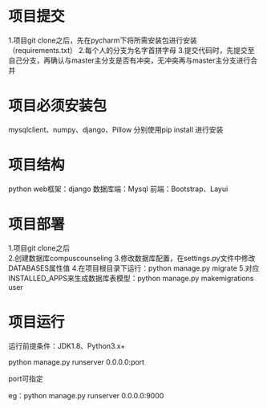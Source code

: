 # 项目提交

1.项目git clone之后，先在pycharm下将所需安装包进行安装（requirements.txt）
2.每个人的分支为名字首拼字母
3.提交代码时，先提交至自己分支，再确认与master主分支是否有冲突，无冲突再与master主分支进行合并

# 项目必须安装包

mysqlclient、numpy、django、Pillow 
分别使用pip install 进行安装

# 项目结构

python web框架：django
数据库端：Mysql
前端：Bootstrap、Layui

# 项目部署

1.项目git clone之后<br/>
2.创建数据库compuscounseling
3.修改数据库配置，在settings.py文件中修改DATABASES属性值
4.在项目根目录下运行：python manage.py migrate
5.对应INSTALLED_APPS来生成数据库表模型：python manage.py makemigrations user

# 项目运行

运行前提条件：JDK1.8、Python3.x+

python manage.py runserver 0.0.0.0:port

port可指定

eg：python manage.py runserver 0.0.0.0:9000



